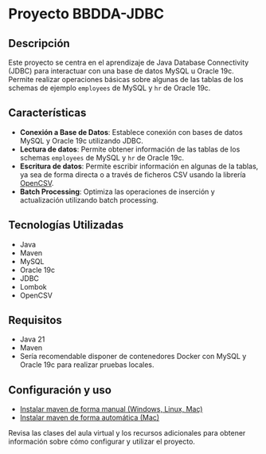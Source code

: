 # Proyecto BBDDA-JDBC

## Descripción

Este proyecto se centra en el aprendizaje de Java Database Connectivity (JDBC) para interactuar con una base de datos MySQL u Oracle 19c. Permite realizar operaciones básicas sobre algunas de las tablas de los schemas de ejemplo `employees` de MySQL y `hr` de Oracle 19c.

## Características

- **Conexión a Base de Datos**: Establece conexión con bases de datos MySQL y Oracle 19c utilizando JDBC.
- **Lectura de datos**: Permite obtener información de las tablas de los schemas `employees` de MySQL y `hr` de Oracle 19c.
- **Escritura de datos**: Permite escribir información en algunas de la tablas, ya sea de forma directa o a través de ficheros CSV usando la librería [OpenCSV](https://www.baeldung.com/opencsv).
- **Batch Processing**: Optimiza las operaciones de inserción y actualización utilizando batch processing.

## Tecnologías Utilizadas

- Java
- Maven
- MySQL
- Oracle 19c
- JDBC
- Lombok
- OpenCSV

## Requisitos

- Java 21
- Maven
- Sería recomendable disponer de contenedores Docker con MySQL y Oracle 19c para realizar pruebas locales.

## Configuración y uso

- [Instalar maven de forma manual (Windows, Linux, Mac)](https://maven.apache.org/install.html)
- [Instalar maven de forma automática (Mac)](https://formulae.brew.sh/formula/maven)

Revisa las clases del aula virtual y los recursos adicionales para obtener información sobre cómo configurar y utilizar el proyecto.

